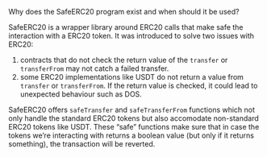 Why does the SafeERC20 program exist and when should it be used?

SafeERC20 is a wrapper library around ERC20 calls that make safe the interaction with a ERC20 token. It was introduced to solve two issues with ERC20:
1) contracts that do not check the return value of the `transfer` or `transferFrom` may not catch a failed transfer.
2) some ERC20 implementations like USDT do not return a value from `transfer` or `transferFrom`. If the return value is
checked, it could lead to unexpected behaviour such as DOS.

SafeERC20 offers `safeTransfer` and `safeTransferFrom` functions which not only handle the standard ERC20 tokens but also accomodate non-standard ERC20 tokens like USDT. These “safe” functions make sure that in case the tokens we’re interacting with returns a boolean value (but only if it returns something), the transaction will be reverted.
